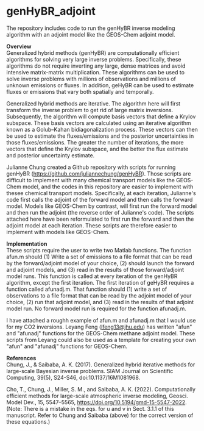 # genHyBR_adjoint
The repository includes code to run the genHyBR inverse modeling algorithm with an adjoint model like the GEOS-Chem adjoint model.

**Overview**
<br>
Generalized hybrid methods (genHyBR) are computationally efficient algorithms for solving very large inverse problems. Specifically, these algorithms do not require inverting any large, dense matrices and avoid intensive matrix-matrix multiplication. These algorithms can be used to solve inverse problems with millions of observations and millions of unknown emissions or fluxes. In addition, geHyBR can be used to estimate fluxes or emissions that vary both spatially and temporally.

Generalized hybrid methods are iterative. The algorithm here will first transform the inverse problem to get rid of large matrix inversions. Subsequently, the algorithm will compute basis vectors that define a Krylov subspace. These basis vectors are calculated using an iterative algorithm known as a Golub–Kahan bidiagonalization process. These vectors can then be used to estimate the fluxes/emissions and the posterior uncertainties in those fluxes/emissions. The greater the number of iterations, the more vectors that define the Krylov subspace, and the better the flux estimate and posterior uncertainty estimate.

Julianne Chung created a Github repository with scripts for running genHyBR (https://github.com/juliannechung/genHyBR). Those scripts are difficult to implement with many chemical transport models like the GEOS-Chem model, and the codes in this repository are easier to implement with thesee chemical transport models. Specifically, at each iteration, Julianne's code first calls the adjoint of the forward model and then calls the forward model. Models like GEOS-Chem by contrast, will first run the forward model and then run the adjoint (the reverse order of Julianne's code). The scripts attached here have been reformulated to first run the forward and then the adjoint model at each iteration. These scripts are therefore easier to implement with models like GEOS-Chem.

**Implementation**
<br>
These scripts require the user to write two Matlab functions. The function afun.m should (1) Write a set of emissions to a file format that can be read by the forward/adjoint model of your choice, (2) should launch the forward and adjoint models, and (3) read in the results of those forward/adjoint model runs. This function is called at every iteration of the genHyBR algorithm, except the first iteration. The first iteration of geHyBR requires a function called afunadj.m. That function should (1) write a set of observations to a file format that can be read by the adjoint model of your choice, (2) run that adjoint model, and (3) read in the results of that adjoint model run. No forward model run is required for the function afunadj.m.

I have attached a roughh example of afun.m and afunadj.m that I would use for my CO2 inversions. Leyang Feng (lfeng13@jhu.edu) has written "afun" and "afunadj" functions for the GEOS-Chem methane adjoint model. These scripts from Leyang could also be used as a template for creating your own "afun" and "afunadj" functions for GEOS-Chem.

**References**
<br>
Chung, J., & Saibaba, A. K. (2017). Generalized hybrid iterative methods for large-scale Bayesian inverse problems. SIAM Journal on Scientific Computing, 39(5), S24-S46, doi:10.1137/16M1081968.

Cho, T., Chung, J., Miller, S. M., and Saibaba, A. K. (2022). Computationally efficient methods for large-scale atmospheric inverse modeling, Geosci. Model Dev., 15, 5547–5565, https://doi.org/10.5194/gmd-15-5547-2022. (Note: There is a mistake in the eqs. for u and v in Sect. 3.1.1 of this manuscript. Refer to Chung and Saibaba (above) for the correct version of these equations.)
